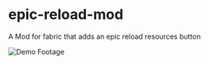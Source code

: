 # epic-reload-mod

A Mod for fabric that adds an epic reload resources button

![Demo Footage](https://github.com/mooziii/epic-reload-mod/blob/main/img/demo.gif?raw=true)